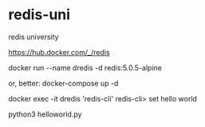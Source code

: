 # redis-uni
redis university


https://hub.docker.com/_/redis

docker run --name dredis -d redis:5.0.5-alpine

or, better:
docker-compose up -d

docker exec -it dredis 'redis-cli'
redis-cli> set hello world

python3 helloworld.py

